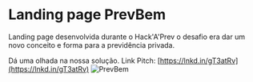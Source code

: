 # Landing page PrevBem

Landing page desenvolvida durante o  Hack'A'Prev
o desafio era dar um novo conceito e forma para a previdência privada.

Dá uma olhada na nossa solução.
Link Pitch: [https://lnkd.in/gT3atRv](https://lnkd.in/gT3atRv)
![PrevBem](https://i.imgur.com/K5CSSJ3.jpg)
